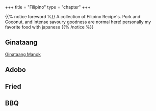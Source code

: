 +++
title = "Filipino"
type = "chapter"
+++

{{% notice foreword %}}
A collection of Filipino Recipe's. Pork and Coconut, and intense savoury goodness are normal here! personally my favorite food with japanese
{{% /notice %}}

## Ginataang

[Ginataang Manok](https://raiyuuki.github.io/filipino/ginataang_manok/index.html)

## Adobo


## Fried


## BBQ